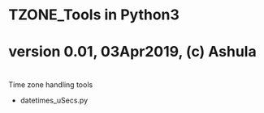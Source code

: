 # TZONE_Tools in Python3
# version 0.01, 03Apr2019, (c) Ashula
#
Time zone handling tools

- datetimes_uSecs.py
